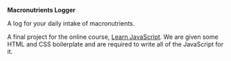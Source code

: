 **Macronutrients Logger**

A log for your daily intake of macronutrients.

A final project for the online course, [Learn JavaScript](https://learnjavascript.online). We are given some HTML and CSS boilerplate and are
required to write all of the JavaScript for it.
